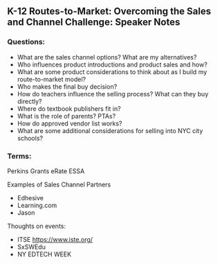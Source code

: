 ## K-12 Routes-to-Market: Overcoming the Sales and Channel Challenge: Speaker Notes

### Questions:
* What are the sales channel options? What are my alternatives?
* Who influences product introductions and product sales and how?
* What are some product considerations to think about as I build my route-to-market model?
* Who makes the final buy decision?
* How do teachers influence the selling process? What can they buy directly?
* Where do textbook publishers fit in?
* What is the role of parents? PTAs?
* How do approved vendor list works?
* What are some additional considerations for selling into NYC city schools?


### Terms:
Perkins Grants
eRate
ESSA

Examples of Sales Channel Partners
* Edhesive
* Learning.com
* Jason


Thoughts on events:
* ITSE https://www.iste.org/
* SxSWEdu
* NY EDTECH WEEK 
